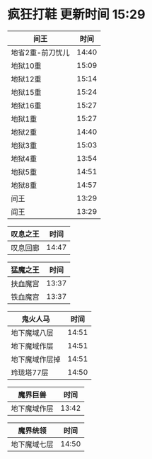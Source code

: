# 疯狂打鞋 更新时间 15:29

| 间王   | 时间    |
|--------|-------|
| 地省2重-前刀忧儿 | 14:40 |
| 地狱10重 | 15:09 |
| 地狱12重 | 15:14 |
| 地狱15重 | 15:24 |
| 地狱16重 | 15:27 |
| 地狱1重 | 15:27 |
| 地狱2重 | 14:40 |
| 地狱3重 | 15:03 |
| 地狱4重 | 13:54 |
| 地狱5重 | 14:51 |
| 地狱8重 | 14:57 |
| 间王 | 13:29 |
| 阎王 | 13:29 |

| 叹息之王   | 时间    |
|--------|-------|
| 叹息回廊 | 14:47 |

| 猛魔之王   | 时间    |
|--------|-------|
| 扶血魔宫 | 13:37 |
| 铁血魔宫 | 13:37 |

| 鬼火人马   | 时间    |
|--------|-------|
| 地下魔域八层 | 14:51 |
| 地下魔域作层 | 14:51 |
| 地下魔域作层掉 | 14:51 |
| 玲珑塔77层 | 14:50 |

| 魔界巨兽   | 时间    |
|--------|-------|
| 地下魔域作层 | 13:42 |

| 魔界统领   | 时间    |
|--------|-------|
| 地下魔域七层 | 14:50 |